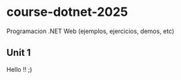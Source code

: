 # course-dotnet-2025
Programacion .NET Web (ejemplos, ejercicios, demos, etc)

## Unit 1
Hello !! ;)
